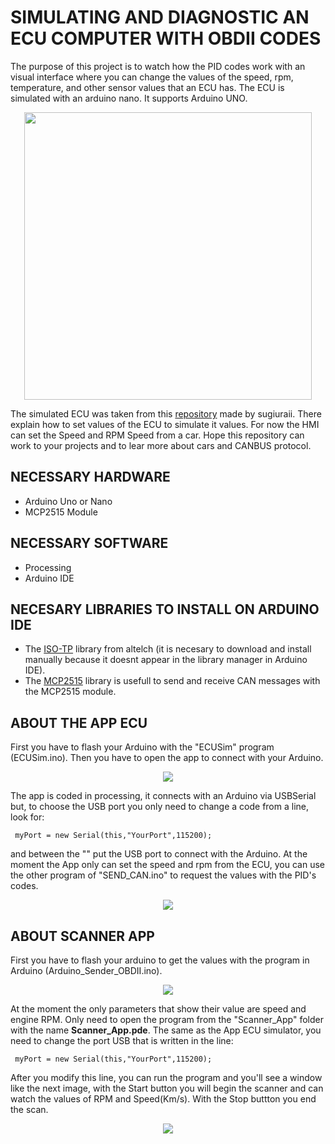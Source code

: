# SIMULATING AND DIAGNOSTIC AN ECU COMPUTER WITH OBDII CODES
The purpose of this project is to watch how the PID codes work with an visual interface where you can change the values of the speed, rpm, temperature, and other sensor values that an ECU has.  The ECU is simulated with an arduino nano. It supports Arduino UNO. 

 <p align="center">
<img width="460" src="https://github.com/user-attachments/assets/d5c0374d-5059-4c7e-ba18-dfde2adc0c2a">
 </p>
 
The simulated ECU was taken from this [repository](https://github.com/sugiuraii/ECUSim?tab=readme-ov-file) made by sugiuraii. There explain how to set values of the ECU to simulate it values. For now the HMI can set the Speed and RPM Speed from a car. Hope this repository can work to your projects and to lear more about cars and CANBUS protocol.

## NECESSARY HARDWARE
- Arduino Uno or Nano
- MCP2515 Module

## NECESSARY SOFTWARE
- Processing
- Arduino IDE

## NECESARY LIBRARIES TO INSTALL ON ARDUINO IDE
- The [ISO-TP](https://github.com/altelch/iso-tp) library from altelch (it is necesary to download and install manually because it doesnt appear in the library manager in Arduino IDE).
- The [MCP2515](https://github.com/coryjfowler/MCP_CAN_lib) library is usefull to send and receive CAN messages with the MCP2515 module.

## ABOUT THE APP ECU
First you have to flash your Arduino with the "ECUSim" program (ECUSim.ino). Then you have to open the app to connect with your Arduino. 

<p align="center">
<img src="https://github.com/user-attachments/assets/a51a7f65-13dd-4038-a23e-6604e32230a0">
</p>

The app is coded in processing, it connects with an Arduino via USBSerial but, to choose the USB port you only need to change a code from a line, look for:
```
 myPort = new Serial(this,"YourPort",115200);
```
and between the "" put the USB port to connect with the Arduino.
At the moment the App only can set the speed and rpm from the ECU, you can use the other program of "SEND_CAN.ino" to request the values with the PID's codes.

<p align="center">
<img src=https://github.com/user-attachments/assets/780c0a49-474e-46f3-8a2b-89bd86bf5c2f>
</p>

## ABOUT SCANNER APP
First you have to flash your arduino to get the values with the program in Arduino (Arduino_Sender_OBDII.ino).
<p align="center">
<img src=https://github.com/user-attachments/assets/35040609-d129-4ae8-b132-25017b3741fc>
</p>

At the moment the only parameters that show their value are speed and engine RPM. Only need to open the program from the "Scanner_App" folder with the name <b>Scanner_App.pde</b>. The same as the App ECU simulator, you need to change the port USB that is written in the line:
```
 myPort = new Serial(this,"YourPort",115200);
```
After you modify this line, you can run the program and you'll see a window like the next image, with the Start button you will begin the scanner and can watch the values of RPM and Speed(Km/s). With the Stop buttton you end the scan.
<p align="center">
<img src=https://github.com/user-attachments/assets/780c0a49-474e-46f3-8a2b-89bd86bf5c2f>
</p>
